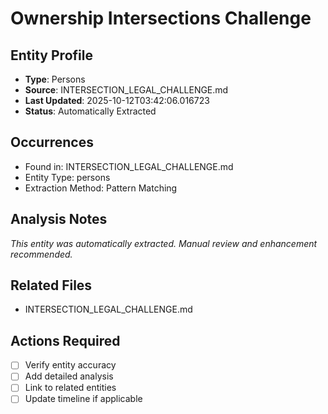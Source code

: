 # Ownership Intersections Challenge

## Entity Profile
- **Type**: Persons
- **Source**: INTERSECTION_LEGAL_CHALLENGE.md
- **Last Updated**: 2025-10-12T03:42:06.016723
- **Status**: Automatically Extracted

## Occurrences
- Found in: INTERSECTION_LEGAL_CHALLENGE.md
- Entity Type: persons
- Extraction Method: Pattern Matching

## Analysis Notes
*This entity was automatically extracted. Manual review and enhancement recommended.*

## Related Files
- INTERSECTION_LEGAL_CHALLENGE.md

## Actions Required
- [ ] Verify entity accuracy
- [ ] Add detailed analysis
- [ ] Link to related entities
- [ ] Update timeline if applicable
